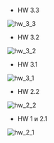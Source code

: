   - HW 3.3

![hw_3_3](https://github.com/DaniilSob2004/FirstProject_Angular/assets/106149184/af37b790-7701-4cc1-acc6-12263800aa12)

  - HW 3.2

![hw_3_2](https://github.com/DaniilSob2004/FirstProject_Angular/assets/106149184/861ba6c6-fc8c-4a4f-a345-30820e2446d8)

  - HW 3.1

![hw_3_1](https://github.com/DaniilSob2004/FirstProject_Angular/assets/106149184/0ec167dc-ddae-4ab1-90a9-2f29854058d2)

  - HW 2.2

![hw_2_2](https://github.com/DaniilSob2004/FirstProject_Angular/assets/106149184/e157da9a-0578-4d0c-b455-107c31b6c969)

  - HW 1 и 2.1

![hw_2_1](https://github.com/DaniilSob2004/FirstProject_Angular/assets/106149184/2ea67824-1f2e-4ada-ab1a-d476af8aea8e)
